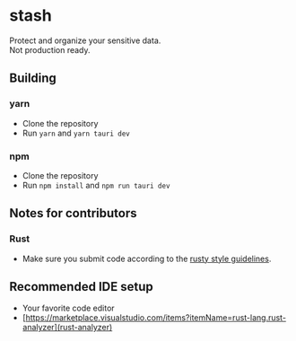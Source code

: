 # stash
Protect and organize your sensitive data.<br/>
Not production ready.

## Building

### yarn
- Clone the repository
- Run `yarn` and `yarn tauri dev`

### npm
- Clone the repository
- Run `npm install` and `npm run tauri dev`

## Notes for contributors

### Rust
- Make sure you submit code according to the [rusty style guidelines](https://doc.rust-lang.org/1.0.0/style/README.html).

## Recommended IDE setup

- Your favorite code editor
- [https://marketplace.visualstudio.com/items?itemName=rust-lang.rust-analyzer](rust-analyzer)

